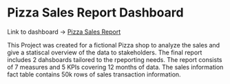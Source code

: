 # Pizza Sales Report Dashboard

Link to dashboard -> [Pizza Sales Report](https://app.powerbi.com/view?r=eyJrIjoiYjkzYTIzNGYtMmM3ZS00N2IwLWI2YTEtMGNiOTliNDRkYjA1IiwidCI6IjE1ZjM5Y2FiLTQxMWEtNDk3NS04NjNjLWQ3MjczYjJhYmUxMiJ9)

This Project was created for a fictional Pizza shop to analyze the sales and give a statiscal overview of the data to stakeholders.
The final report includes 2 dahsboards tailored to the rpeporting needs. The report consists of 7 measures and 5 KPIs covering 12 months of data. The sales information fact table contains 50k rows of sales transaction information. 
